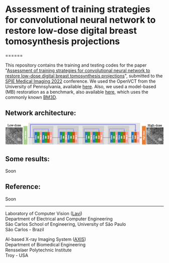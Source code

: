 # Assessment of training strategies for convolutional neural network to restore low-dose digital breast tomosynthesis projections

======

This repository contains the training and testing codes for the paper "[Assessment of training strategies for convolutional neural network to restore low-dose digital breast tomosynthesis projections]()", submitted to the [SPIE Medical Imaging 2022](https://spie.org/conferences-and-exhibitions/medical-imaging) conference. We used the OpenVCT from the University of Pennsylvania, available [here](https://sourceforge.net/p/openvct/wiki/Home/). Also, we used a model-based (MB) restoration as a benchmark, also available [here](https://lucasbusp.wixsite.com/lucasborges/image-restoration), which uses the commonly known [BM3D](https://webpages.tuni.fi/foi/GCF-BM3D/). 

## Network architecture:

![](imgs/resNet.png)

## Some results:

Soon

## Reference:

Soon


---
Laboratory of Computer Vision ([Lavi](http://iris.sel.eesc.usp.br/lavi/))  
Department of Electrical and Computer Engineering  
São Carlos School of Engineering, University of São Paulo  
São Carlos - Brazil

AI-based X-ray Imaging System ([AXIS](https://wang-axis.github.io))  
Department of Biomedical Engineering  
Rensselaer Polytechnic Institute  
Troy - USA  


